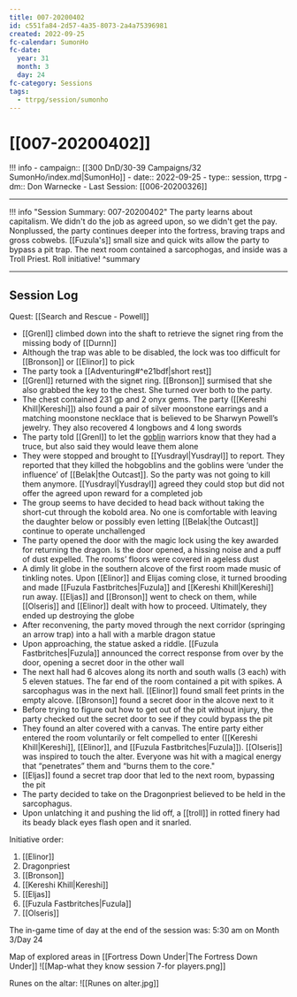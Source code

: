 ```yaml
---
title: 007-20200402
id: c551fa84-2d57-4a35-8073-2a4a75396981
created: 2022-09-25
fc-calendar: SumonHo
fc-date:
  year: 31
  month: 3
  day: 24
fc-category: Sessions
tags:
  - ttrpg/session/sumonho
---
```


# [[007-20200402]]

!!! info
    - campaign:: [[300 DnD/30-39 Campaigns/32 SumonHo/index.md|SumonHo]]
    - date:: 2022-09-25
    - type:: session, ttrpg
    - dm:: Don Warnecke
    - Last Session: [[006-20200326]]


---

!!! info "Session Summary: 007-20200402"
    The party learns about capitalism. We didn't do the job as agreed upon, so we didn't get the pay. Nonplussed, the party continues deeper into the fortress, braving traps and gross cobwebs. [[Fuzula's]] small size and quick wits allow the party to bypass a pit trap. The next room contained a sarcophogas, and inside was a Troll Priest. Roll initiative!
    ^summary

---


## Session Log


Quest: [[Search and Rescue - Powell]]

- [[Grenl]] climbed down into the shaft to retrieve the signet ring from the missing body of [[Durnn]]
- Although the trap was able to be disabled, the lock was too difficult for [[Bronson]] or [[Elinor]] to pick
- The party took a [[Adventuring#^e21bdf|short rest]]
- [[Grenl]] returned with the signet ring. [[Bronson]] surmised that she also grabbed the key to the chest. She turned over both to the party.
- The chest contained 231 gp and 2 onyx gems. The party ([[Kereshi Khill|Kereshi]]) also found a pair of silver moonstone earrings and a matching moonstone necklace that is believed to be Sharwyn Powell’s jewelry. They also recovered 4 longbows and 4 long swords
- The party told [[Grenl]] to let the [goblin](https://ddb.ac/monsters/goblin) warriors know that they had a truce, but also said they would leave them alone
- They were stopped and brought to [[Yusdrayl|Yusdrayl]] to report. They reported that they killed the hobgoblins and the goblins were ‘under the influence’ of [[Belak|the Outcast]]. So the party was not going to kill them anymore. [[Yusdrayl|Yusdrayl]] agreed they could stop but did not offer the agreed upon reward for a completed job
- The group seems to have decided to head back without taking the short-cut through the kobold area. No one is comfortable with leaving the daughter below or possibly even letting [[Belak|the Outcast]] continue to operate unchallenged
- The party opened the door with the magic lock using the key awarded for returning the dragon. Is the door opened, a hissing noise and a puff of dust expelled. The rooms’ floors were covered in ageless dust
- A dimly lit globe in the southern alcove of the first room made music of tinkling notes. Upon [[Elinor]] and Elijas coming close, it turned brooding and made [[Fuzula Fastbritches|Fuzula]] and [[Kereshi Khill|Kereshi]] run away. [[Eljas]] and [[Bronson]] went to check on them, while [[Olseris]] and [[Elinor]] dealt with how to proceed. Ultimately, they ended up destroying the globe
- After reconvening, the party moved through the next corridor (springing an arrow trap) into a hall with a marble dragon statue
- Upon approaching, the statue asked a riddle. [[Fuzula Fastbritches|Fuzula]] announced the correct response from over by the door, opening a secret door in the other wall
- The next hall had 6 alcoves along its north and south walls (3 each) with 5 eleven statues. The far end of the room contained a pit with spikes. A sarcophagus was in the next hall. [[Elinor]] found small feet prints in the empty alcove. [[Bronson]] found a secret door in the alcove next to it
- Before trying to figure out how to get out of the pit without injury, the party checked out the secret door to see if they could bypass the pit
- They found an alter covered with a canvas. The entire party either entered the room voluntarily or felt compelled to enter ([[Kereshi Khill|Kereshi]], [[Elinor]], and [[Fuzula Fastbritches|Fuzula]]). [[Olseris]] was inspired to touch the alter. Everyone was hit with a magical energy that “penetrates” them and “burns them to the core."
- [[Eljas]] found a secret trap door that led to the next room, bypassing the pit
- The party decided to take on the Dragonpriest believed to be held in the sarcophagus.  
- Upon unlatching it and pushing the lid off, a [[troll]] in rotted finery had its beady black eyes flash open and it snarled.  

Initiative order: 

1. [[Elinor]]
2. Dragonpriest
3. [[Bronson]]
4. [[Kereshi Khill|Kereshi]]
5. [[Eljas]]
6. [[Fuzula Fastbritches|Fuzula]]
7. [[Olseris]]

  

The in-game time of day at the end of the session was: 5:30 am on Month 3/Day 24

Map of explored areas in [[Fortress Down Under|The Fortress Down Under]]
![[Map-what they know session 7-for players.png]]

Runes on the altar:
![[Runes on alter.jpg]]
